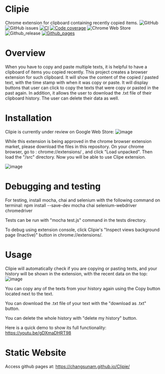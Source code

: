 # Clipie
Chrome extension for clipboard containing recently copied items.
![GitHub](https://img.shields.io/github/license/ChangSuNam/Clipie)
![GitHub issues](https://img.shields.io/github/issues/ChangSuNam/Clipie)
[![CI](https://github.com/ChangSuNam/Clipie/actions/workflows/ci.yml/badge.svg)](https://github.com/ChangSuNam/Clipie/actions/workflows/ci.yml)
[![Code coverage](https://img.shields.io/codecov/c/0e1cbeda-0d24-4aca-a796-5b1ead31a787)](https://img.shields.io/codecov/c/github/ChangSuNam/Clipie/main?token=0e1cbeda-0d24-4aca-a796-5b1ead31a787)
![Chrome Web Store](https://img.shields.io/chrome-web-store/v/keamhamnpnlepoeplpmaocjnlbklbaeg)
![Github_release](https://img.shields.io/github/v/release/ChangSuNam/Clipie)
[![Github_pages](https://img.shields.io/badge/Github%20Pages-https%3A%2F%2Fchangsunam.github.io%2FClipie%2F-brightgreen)](https://changsunam.github.io/Clipie/)



# Overview
When you have to copy and paste multiple texts, it is helpful to have a clipboard of items you copied recently. This project creates a browser extension for such clipboard. It will show the content of the copied / pasted text, with the time stamp with when it was copy or paste. It will display buttons that user can click to copy the texts that were copy or pasted in the past again.
In addition, it allows the user to download the .txt file of their clipboard history. The user can delete their data as well.

# Installation
Clipie is currently under review on Google Web Store:
![image](https://github.com/ChangSuNam/Clipie/assets/25335750/20c881c7-cab6-4b08-826a-d44ec831c28a)

While this extension is being approved in the chrome browser extension market, please download the files in this repository. On your chrome browser, go to : chrome://extensions/ , and click "Load unpacked". Then load the "/src" directory. Now you will be able to use Clipe extension.
  
![image](https://github.com/ChangSuNam/Clipie/assets/25335750/911520a7-46a1-41b8-ad98-7875fccb2c05)

# Debugging and testing 
For testing, install mocha, chai and selenium with the following command on terminal:
  npm install --save-dev mocha chai selenium-webdriver chromedriver

Tests can be run with "mocha test.js" command in the tests directory.

To debug using extension console, click Clipie's "Inspect views background page (Inactive)" button in chrome://extensions/. 


# Usage

Clipie will automatically check if you are copying or pasting texts, and your history will be shown in the extension, with the recent data on the top:
![image](https://github.com/ChangSuNam/Clipie/assets/25335750/9736209c-290b-4d17-9872-bc9da0d88abc)

You can copy any of the texts from your history again using the Copy button located next to the text.

You can download the .txt file of your text with the "download as .txt" button.

You can delete the whole history with "delete my history" button.


Here is a quick demo to show its full functionality:
https://youtu.be/gDXmaDHRT98


# Static Website
Access github pages at: https://changsunam.github.io/Clipie/






